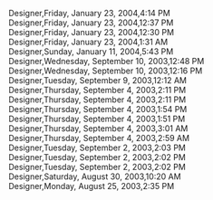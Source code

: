 ﻿Designer,Friday, January 23, 2004,4:14 PM  Designer,Friday, January 23, 2004,12:37 PM  Designer,Friday, January 23, 2004,12:30 PM  Designer,Friday, January 23, 2004,1:31 AM  Designer,Sunday, January 11, 2004,5:43 PM  Designer,Wednesday, September 10, 2003,12:48 PM  Designer,Wednesday, September 10, 2003,12:16 PM  Designer,Tuesday, September 9, 2003,12:12 AM  Designer,Thursday, September 4, 2003,2:11 PM  Designer,Thursday, September 4, 2003,2:11 PM  Designer,Thursday, September 4, 2003,1:54 PM  Designer,Thursday, September 4, 2003,1:51 PM  Designer,Thursday, September 4, 2003,3:01 AM  Designer,Thursday, September 4, 2003,2:59 AM  Designer,Tuesday, September 2, 2003,2:03 PM  Designer,Tuesday, September 2, 2003,2:02 PM  Designer,Tuesday, September 2, 2003,2:02 PM  Designer,Saturday, August 30, 2003,10:20 AM  Designer,Monday, August 25, 2003,2:35 PM